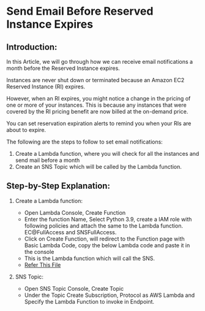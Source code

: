 # Send Email Before Reserved Instance Expires
## Introduction:
In this Article, we will go through how we can receive email notifications a month before the Reserved Instance expires.

Instances are never shut down or terminated because an Amazon EC2 Reserved Instance (RI) expires.

However, when an RI expires, you might notice a change in the pricing of one or more of your instances. This is because any instances that were covered by the RI pricing benefit are now billed at the on-demand price.

You can set reservation expiration alerts to remind you when your RIs are about to expire.

The following are the steps to follow to set email notifications:
1. Create a Lambda function, where you will check for all the instances and send mail before a month
2. Create an SNS Topic which will be called by the Lambda function.

## Step-by-Step Explanation:
1. Create a Lambda function:
      * Open Lambda Console, Create Function
      * Enter the function Name, Select Python 3.9, create a IAM role with following policies and attach the same to the Lambda function. EC@FullAccess and SNSFullAccess.
      * Click on Create Function, will redirect to the Function page with Basic Lambda Code, copy the below Lambda code and paste it in the console
      * This is the Lambda function which will call the SNS.
      * [Refer This File](https://github.com/KAJOLMEHTAA/Reserved_Instance/blob/main/RI.py)

2. SNS Topic:
      * Open SNS Topic Console, Create Topic
      * Under the Topic Create Subscription, Protocol as AWS Lambda and Specify the Lambda Function to invoke in Endpoint.
